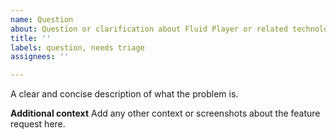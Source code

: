 ```yaml
---
name: Question
about: Question or clarification about Fluid Player or related technologies
title: ''
labels: question, needs triage
assignees: ''

---
```


A clear and concise description of what the problem is.

**Additional context**
Add any other context or screenshots about the feature request here.
